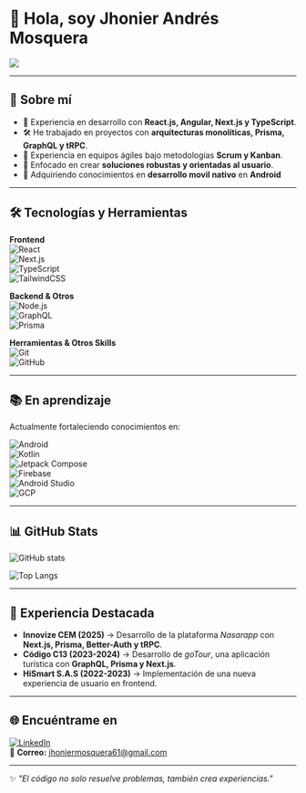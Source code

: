 # 👋 Hola, soy Jhonier Andrés Mosquera  

![](https://res.cloudinary.com/dk9ktxdpj/image/upload/v1759200264/Portafolio/eb50875a68b04b0480fa929af2c7547c_bcacmm.gif)

---

## 🚀 Sobre mí  
- 🎯 Experiencia en desarrollo con **React.js, Angular, Next.js y TypeScript**.  
- 🛠️ He trabajado en proyectos con **arquitecturas monolíticas, Prisma, GraphQL y tRPC**.  
- 🤝 Experiencia en equipos ágiles bajo metodologías **Scrum y Kanban**.  
- 🌱 Enfocado en crear **soluciones robustas y orientadas al usuario**.
- 🛫 Adquiriendo conocimientos en **desarrollo movil nativo** en **Android**

---

## 🛠️ Tecnologías y Herramientas  

**Frontend**  
![React](https://img.shields.io/badge/React-20232A?style=for-the-badge&logo=react&logoColor=61DAFB)  
![Next.js](https://img.shields.io/badge/Next.js-black?style=for-the-badge&logo=next.js)  
![TypeScript](https://img.shields.io/badge/TypeScript-007ACC?style=for-the-badge&logo=typescript&logoColor=white)  
![TailwindCSS](https://img.shields.io/badge/Tailwind-38B2AC?style=for-the-badge&logo=tailwind-css&logoColor=white)  

**Backend & Otros**  
![Node.js](https://img.shields.io/badge/Node.js-43853D?style=for-the-badge&logo=node.js&logoColor=white)  
![GraphQL](https://img.shields.io/badge/GraphQL-E10098?style=for-the-badge&logo=graphql&logoColor=white)  
![Prisma](https://img.shields.io/badge/Prisma-2D3748?style=for-the-badge&logo=prisma&logoColor=white)  

**Herramientas & Otros Skills**  
![Git](https://img.shields.io/badge/Git-F05032?style=for-the-badge&logo=git&logoColor=white)  
![GitHub](https://img.shields.io/badge/GitHub-181717?style=for-the-badge&logo=github)  

---

## 📚 En aprendizaje  

Actualmente fortaleciendo conocimientos en:  

![Android](https://img.shields.io/badge/Android-3DDC84?style=for-the-badge&logo=android&logoColor=white)  
![Kotlin](https://img.shields.io/badge/Kotlin-0095D5?style=for-the-badge&logo=kotlin&logoColor=white)  
![Jetpack Compose](https://img.shields.io/badge/Jetpack%20Compose-4285F4?style=for-the-badge&logo=jetpack-compose&logoColor=white)  
![Firebase](https://img.shields.io/badge/Firebase-FFCA28?style=for-the-badge&logo=firebase&logoColor=black)  
![Android Studio](https://img.shields.io/badge/Android%20Studio-3DDC84?style=for-the-badge&logo=android-studio&logoColor=white)  
![GCP](https://img.shields.io/badge/Google%20Cloud-4285F4?style=for-the-badge&logo=google-cloud&logoColor=white)  

---

## 📊 GitHub Stats  

![GitHub stats](https://github-readme-stats.vercel.app/api?username=jhonierdeveloper&show_icons=true&theme=radical)  

![Top Langs](https://github-readme-stats.vercel.app/api/top-langs/?username=jhonierdeveloper&layout=compact&theme=radical)  

---

## 📌 Experiencia Destacada  

- **Innovize CEM (2025)** → Desarrollo de la plataforma *Nasarapp* con **Next.js, Prisma, Better-Auth y tRPC**.  
- **Código C13 (2023-2024)** → Desarrollo de *goTour*, una aplicación turística con **GraphQL, Prisma y Next.js**.  
- **HiSmart S.A.S (2022-2023)** → Implementación de una nueva experiencia de usuario en frontend.  

---

## 🌐 Encuéntrame en  

[![LinkedIn](https://img.shields.io/badge/LinkedIn-JhonierDev-blue?style=for-the-badge&logo=linkedin)](https://www.linkedin.com/in/jhonierdev/)  
📧 **Correo:** [jhoniermosquera61@gmail.com](mailto:jhoniermosquera61@gmail.com)  

---

✨ *"El código no solo resuelve problemas, también crea experiencias."*  
